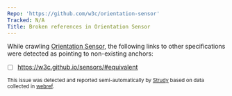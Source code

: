 ```yaml
---
Repo: 'https://github.com/w3c/orientation-sensor'
Tracked: N/A
Title: Broken references in Orientation Sensor
---
```


While crawling [Orientation Sensor](https://w3c.github.io/orientation-sensor/), the following links to other specifications were detected as pointing to non-existing anchors:
* [ ] https://w3c.github.io/sensors/#equivalent

<sub>This issue was detected and reported semi-automatically by [Strudy](https://github.com/w3c/strudy/) based on data collected in [webref](https://github.com/w3c/webref/).</sub>
